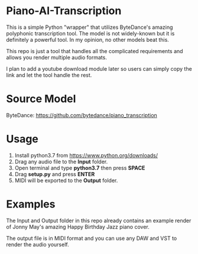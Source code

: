 # Piano-AI-Transcription

This is a simple Python "wrapper" that utilizes ByteDance's amazing polyphonic transcription tool. The model is not widely-known but it is definitely a powerful tool. In my opinion, no other models beat this.

This repo is just a tool that handles all the complicated requirements and allows you render multiple audio formats.

I plan to add a youtube download module later so users can simply copy the link and let the tool handle the rest.

# Source Model

ByteDance: https://github.com/bytedance/piano_transcription

# Usage

1. Install python3.7 from https://www.python.org/downloads/
2. Drag any audio file to the **Input** folder.
3. Open terminal and type **python3.7** then press **SPACE**
4. Drag **setup.py** and press **ENTER**
5. MIDI will be exported to the **Output** folder.

# Examples

The Input and Output folder in this repo already contains an example render of Jonny May's amazing Happy Birthday Jazz piano cover.

The output file is in MIDI format and you can use any DAW and VST to render the audio yourself.